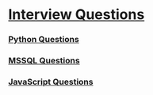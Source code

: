 <link rel="stylesheet" href="../test/style.css">

# [Interview Questions](./interview_questions.md)

### [Python Questions](./python.md)

### [MSSQL Questions](./MSSQL.md)

### [JavaScript Questions](./JavaScript_questions.md)
